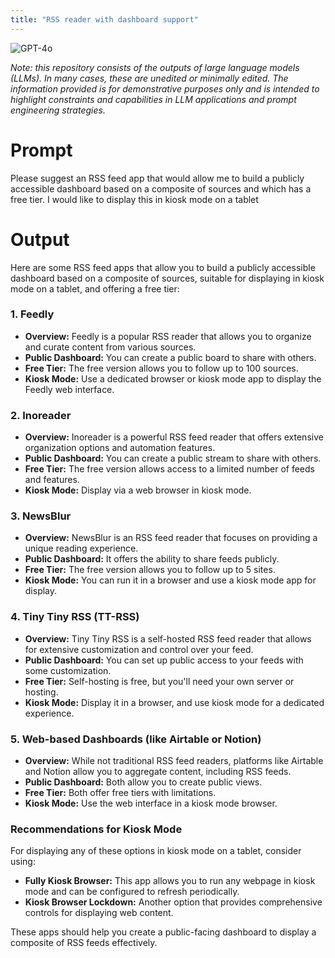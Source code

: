 ```yaml
---
title: "RSS reader with dashboard support"
---
```

![GPT-4o](https://img.shields.io/badge/GPT--4o-3333FF?style=for-the-badge&logo=openai&logoColor=white)



*Note: this repository consists of the outputs of large language models (LLMs). In many cases, these are unedited or minimally edited. The information provided is for demonstrative purposes only and is intended to highlight constraints and capabilities in LLM applications and prompt engineering strategies.*


# Prompt

Please suggest an RSS feed app that would allow me to build a publicly accessible dashboard based on a composite of sources and which has a free tier. I would like to display this in kiosk mode on a tablet

# Output

Here are some RSS feed apps that allow you to build a publicly accessible dashboard based on a composite of sources, suitable for displaying in kiosk mode on a tablet, and offering a free tier:

### 1. **Feedly**
   - **Overview:** Feedly is a popular RSS reader that allows you to organize and curate content from various sources.
   - **Public Dashboard:** You can create a public board to share with others.
   - **Free Tier:** The free version allows you to follow up to 100 sources.
   - **Kiosk Mode:** Use a dedicated browser or kiosk mode app to display the Feedly web interface.

### 2. **Inoreader**
   - **Overview:** Inoreader is a powerful RSS feed reader that offers extensive organization options and automation features.
   - **Public Dashboard:** You can create a public stream to share with others.
   - **Free Tier:** The free version allows access to a limited number of feeds and features.
   - **Kiosk Mode:** Display via a web browser in kiosk mode.

### 3. **NewsBlur**
   - **Overview:** NewsBlur is an RSS feed reader that focuses on providing a unique reading experience.
   - **Public Dashboard:** It offers the ability to share feeds publicly.
   - **Free Tier:** The free version allows you to follow up to 5 sites.
   - **Kiosk Mode:** You can run it in a browser and use a kiosk mode app for display.

### 4. **Tiny Tiny RSS (TT-RSS)**
   - **Overview:** Tiny Tiny RSS is a self-hosted RSS feed reader that allows for extensive customization and control over your feed.
   - **Public Dashboard:** You can set up public access to your feeds with some customization.
   - **Free Tier:** Self-hosting is free, but you'll need your own server or hosting.
   - **Kiosk Mode:** Display it in a browser, and use kiosk mode for a dedicated experience.

### 5. **Web-based Dashboards (like Airtable or Notion)**
   - **Overview:** While not traditional RSS feed readers, platforms like Airtable and Notion allow you to aggregate content, including RSS feeds.
   - **Public Dashboard:** Both allow you to create public views.
   - **Free Tier:** Both offer free tiers with limitations.
   - **Kiosk Mode:** Use the web interface in a kiosk mode browser.

### Recommendations for Kiosk Mode
For displaying any of these options in kiosk mode on a tablet, consider using:
- **Fully Kiosk Browser:** This app allows you to run any webpage in kiosk mode and can be configured to refresh periodically.
- **Kiosk Browser Lockdown:** Another option that provides comprehensive controls for displaying web content.

These apps should help you create a public-facing dashboard to display a composite of RSS feeds effectively.